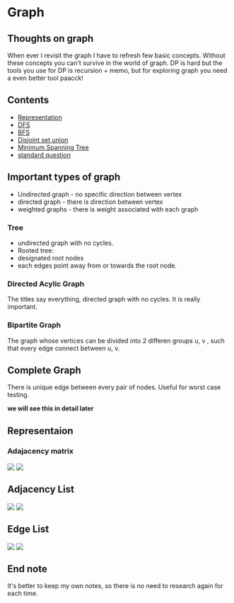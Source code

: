 # Graph

## Thoughts on graph

 When ever I revisit the graph I have to refresh few basic concepts. Without these concepts you can't survive in the world of graph.
 DP is hard but the tools you use for DP is recursion + memo, but for exploring graph you need a even better tool paacck!
 
## Contents
- [Representation](https://github.com/twentyse7en/Algorithm-notes/blob/main/graph/intro.md#representaion)
- [DFS](https://github.com/twentyse7en/Algorithm-notes/blob/main/graph/dfs.md)
- [BFS]()
- [Disjoint set union]()
- [Minimum Spanning Tree]()
- [standard question]()

## Important types of graph

- Undirected graph - no specific direction between vertex
- directed graph - there is direction between vertex
- weighted graphs -  there is weight associated with each graph

### Tree
- undirected graph with no cycles.
- Rooted tree:
 - designated root nodes
 - each edges point away from or towards the root node.

### Directed Acylic Graph

The titles say everything, directed graph with no cycles. It is really important.

### Bipartite Graph

The graph whose vertices can be divided into 2 differen groups u, v , such that every edge connect between u, v.

## Complete Graph

There is unique edge between every pair of nodes. Useful for worst case testing.

**we will see this in detail later**

## Representaion
### Adajacency matrix

<img src="https://user-images.githubusercontent.com/59721339/102005923-b2183980-3d42-11eb-8736-d23014f884bb.png" align="center" />
<img src="https://user-images.githubusercontent.com/59721339/102005937-d07e3500-3d42-11eb-85eb-9056a890861d.png" align="center" />

## Adjacency List

<img src="https://user-images.githubusercontent.com/59721339/102005960-f1468a80-3d42-11eb-8e6f-5979b7a0c94c.png" align="center" />
<img src="https://user-images.githubusercontent.com/59721339/102005963-f6a3d500-3d42-11eb-9d1d-3ad0c726baa0.png" align="center" />

## Edge List


<img src="https://user-images.githubusercontent.com/59721339/102005989-3965ad00-3d43-11eb-8ad1-f321ae134ced.png" align="center" />
<img src="https://user-images.githubusercontent.com/59721339/102005998-539f8b00-3d43-11eb-9386-74d325060d83.png" align="center" />

## End note
It's better to keep my own notes, so there is no need to research again for each time.
